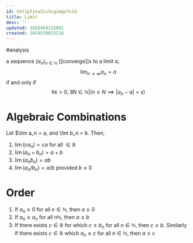 ```yaml
---
id: k9t1pfjea3iv3cgimgofx1d
title: Limit
desc: ''
updated: 1656469135891
created: 1654530813218
---
```

#analysis 

a sequence $(a_n)_{n \in \mathbb{N}}$ [[converge]]s to a limit $a$,
$$\lim_{n \rightarrow \infty} a_n = a$$
if and only if
$$\forall \epsilon > 0, \exists N \in \mathbb{N} | (n \geq N \implies |a_n - a| < \epsilon)$$
# Algebraic Combinations
Let $\lim a_n = a, and \lim b_n = b. Then,
1. $\lim(c a_n) = ca$ for all $\in \mathbb{R}$  
3. $\lim(a_n + b_n) = a + b$
4. $\lim(a_n b_n) = a b$
5. $\lim(a_n / b_n) = a / b$ provided $b\neq 0$
# Order
1. If $a_n \geq 0$ for all $n \in \mathbb{N}$, then $a \geq 0$
2. If $a_n \leq a_n$ for all $n \mathbb{N}$, then $a \leq b$
3. If there exists $c \in \mathbb{R}$ for which $c \leq b_n$ for all $n \in \mathbb{N}$, then $c \leq b$.  Similarly if  there exists $c \in \mathbb{R}$ which $a_n \leq c$ for all $n \in \mathbb{N}$, then $a \leq c$
